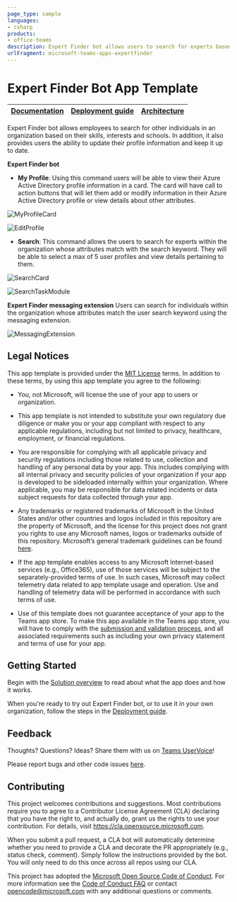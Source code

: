 ```yaml
---
page_type: sample
languages:
- csharp
products:
- office-teams
description: Expert Finder bot allows users to search for experts based on certain attributes
urlFragment: microsoft-teams-apps-expertfinder
---
```


# Expert Finder Bot App Template
| [Documentation](https://github.com/OfficeDev/microsoft-teams-apps-expertfinder/wiki) | [Deployment guide](https://github.com/OfficeDev/microsoft-teams-apps-expertfinder/wiki/Deployment-Guide)| [Architecture](https://github.com/OfficeDev/microsoft-teams-apps-expertfinder/wiki/Solution-Overview)
|--|--|--|

Expert Finder bot allows employees to search for other individuals in an organization based on their skills, interests and schools. In addition, it also provides users the ability to update their profile information and keep it up to date.

**Expert Finder bot**
 - **My Profile**: Using this command users will be able to view their Azure Active Directory profile information in a card. The card will have call to action buttons that will let them add or modify information in their Azure Active Directory profile or view details about other attributes.
 
![MyProfileCard](https://github.com/OfficeDev/microsoft-teams-apps-expertfinder/wiki/Images/MyProfileCard.png)

![EditProfile](https://github.com/OfficeDev/microsoft-teams-apps-expertfinder/wiki/Images/EditProfile.png)

 - **Search**: This command allows the users to search for experts within the organization whose attributes match with the search keyword. They will be able to select a max of 5 user profiles and view details pertaining to them.

![SearchCard](https://github.com/OfficeDev/microsoft-teams-apps-expertfinder/wiki/Images/SearchFeature.png)

![SearchTaskModule](https://github.com/OfficeDev/microsoft-teams-apps-expertfinder/wiki/Images/SearchTaskModule.PNG)
 
 **Expert Finder messaging extension**
Users can search for individuals within the organization whose attributes match the user search keyword using the messaging extension.

![MessagingExtension](https://github.com/OfficeDev/microsoft-teams-apps-expertfinder/wiki/Images/MessagingExtension.PNG)

## Legal Notices

This app template is provided under the [MIT License](https://github.com/OfficeDev/microsoft-teams-apps-expertfinder/blob/master/LICENSE) terms.  In addition to these terms, by using this app template you agree to the following:

- You, not Microsoft, will license the use of your app to users or organization. 

- This app template is not intended to substitute your own regulatory due diligence or make you or your app compliant with respect to any applicable regulations, including but not limited to privacy, healthcare, employment, or financial regulations.

- You are responsible for complying with all applicable privacy and security regulations including those related to use, collection and handling of any personal data by your app. This includes complying with all internal privacy and security policies of your organization if your app is developed to be sideloaded internally within your organization. Where applicable, you may be responsible for data related incidents or data subject requests for data collected through your app.

- Any trademarks or registered trademarks of Microsoft in the United States and/or other countries and logos included in this repository are the property of Microsoft, and the license for this project does not grant you rights to use any Microsoft names, logos or trademarks outside of this repository. Microsoft’s general trademark guidelines can be found [here](https://www.microsoft.com/en-us/legal/intellectualproperty/trademarks/usage/general.aspx).

- If the app template enables access to any Microsoft Internet-based services (e.g., Office365), use of those services will be subject to the separately-provided terms of use. In such cases, Microsoft may collect telemetry data related to app template usage and operation. Use and handling of telemetry data will be performed in accordance with such terms of use.

- Use of this template does not guarantee acceptance of your app to the Teams app store. To make this app available in the Teams app store, you will have to comply with the [submission and validation process](https://docs.microsoft.com/en-us/microsoftteams/platform/concepts/deploy-and-publish/appsource/publish), and all associated requirements such as including your own privacy statement and terms of use for your app.

## Getting Started
Begin with the [Solution overview](https://github.com/OfficeDev/microsoft-teams-apps-expertfinder/wiki/Solution-Overview) to read about what the app does and how it works.

When you're ready to try out Expert Finder bot, or to use it in your own organization, follow the steps in the [Deployment guide](https://github.com/OfficeDev/microsoft-teams-apps-expertfinder/wiki/Deployment-Guide).

## Feedback
Thoughts? Questions? Ideas? Share them with us on [Teams UserVoice](https://microsoftteams.uservoice.com/forums/555103-public)!

Please report bugs and other code issues [here](https://github.com/OfficeDev/microsoft-teams-apps-expertfinder/issues/new).

## Contributing
This project welcomes contributions and suggestions.  Most contributions require you to agree to a
Contributor License Agreement (CLA) declaring that you have the right to, and actually do, grant us
the rights to use your contribution. For details, visit https://cla.opensource.microsoft.com.

When you submit a pull request, a CLA bot will automatically determine whether you need to provide
a CLA and decorate the PR appropriately (e.g., status check, comment). Simply follow the instructions
provided by the bot. You will only need to do this once across all repos using our CLA.

This project has adopted the [Microsoft Open Source Code of Conduct](https://opensource.microsoft.com/codeofconduct/).
For more information see the [Code of Conduct FAQ](https://opensource.microsoft.com/codeofconduct/faq/) or
contact [opencode@microsoft.com](mailto:opencode@microsoft.com) with any additional questions or comments.
